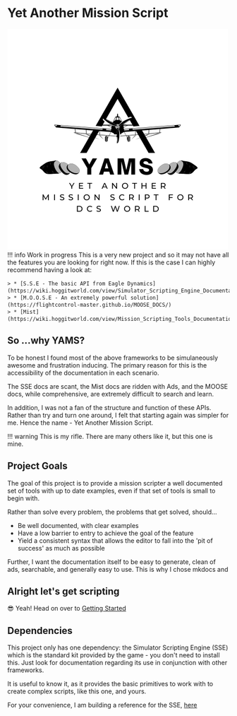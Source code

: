# Yet Another Mission Script
![YAMS logo](assets/YAMS.png)
!!! info Work in progress
    This is a very new project and so it may not have all the features you are looking for right now.
    If this is the case I can highly recommend having a look at:
 
    > * [S.S.E - The basic API from Eagle Dynamics](https://wiki.hoggitworld.com/view/Simulator_Scripting_Engine_Documentation#Simulator_Scripting_Engine)
    > * [M.O.O.S.E - An extremely powerful solution](https://flightcontrol-master.github.io/MOOSE_DOCS/)
    > * [Mist](https://wiki.hoggitworld.com/view/Mission_Scripting_Tools_Documentation)

## So ...why YAMS?

To be honest I found most of the above frameworks to be simulaneously awesome and frustration inducing. The primary reason for this
is the accessibility of the documentation in each scenario. 

The SSE docs are scant, the Mist docs are ridden with Ads, and the MOOSE docs, while comprehensive, are extremely difficult to search and learn.

In addition, I was not a fan of the structure and function of these APIs. Rather than try and turn one around, I felt that starting again was simpler for me. Hence the name - Yet Another Mission Script.

!!! warning This is my rifle. 
    There are many others like it, but this one is mine.

## Project Goals

The goal of this project is to provide a mission scripter a well documented set of tools with up to date examples, even if that set of tools is small to begin with.

Rather than solve every problem, the problems that get solved, should...

* Be well documented, with clear examples
* Have a low barrier to entry to achieve the goal of the feature
* Yield a consistent syntax that allows the editor to fall into the 'pit of success' as much as possible

Further, I want the documentation itself to be easy to generate, clean of ads, searchable, and generally easy to use. This is why I chose mkdocs and

## Alright let's get scripting

:sunglasses: Yeah! Head on over to [Getting Started](/getting-started)

## Dependencies

This project only has one dependency: the Simulator Scripting Engine (SSE) which is the standard kit provided by the game - you don't need to install this. Just look for documentation regarding its use in conjunction with other frameworks.

It is useful to know it, as it provides the basic primitives to work with to create complex scripts, like this one, and yours.

For your convenience, I am building a reference for the SSE, [here](/SSE%20Reference)